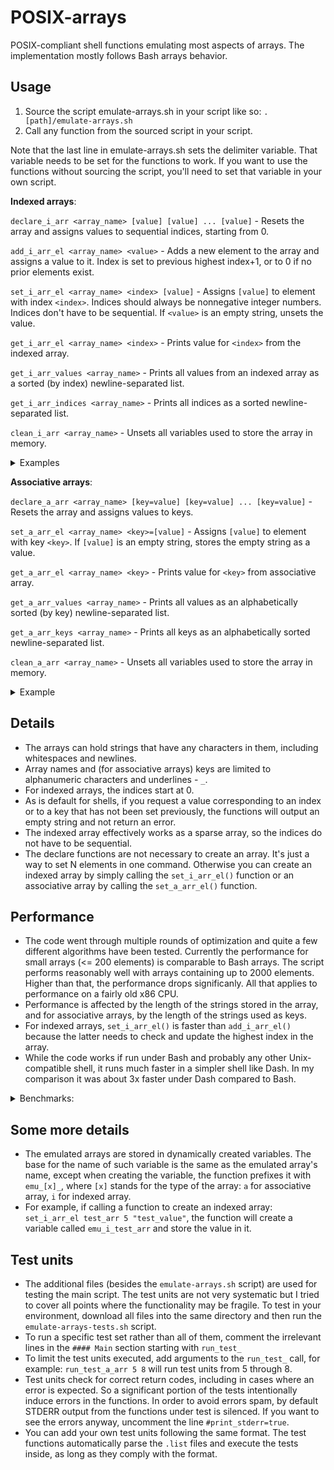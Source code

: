# POSIX-arrays
POSIX-compliant shell functions emulating most aspects of arrays. The implementation mostly follows Bash arrays behavior.

## Usage
1) Source the script emulate-arrays.sh in your script like so: `. [path]/emulate-arrays.sh`
2) Call any function from the sourced script in your script.

Note that the last line in emulate-arrays.sh sets the delimiter variable. That variable needs to be set for the functions to work. If you want to use the functions without sourcing the script, you'll need to set that variable in your own script.

**Indexed arrays**:

`declare_i_arr <array_name> [value] [value] ... [value]` - Resets the array and assigns values to sequential indices, starting from 0.

`add_i_arr_el <array_name> <value>` - Adds a new element to the array and assigns a value to it. Index is set to previous highest index+1, or to 0 if no prior elements exist.

`set_i_arr_el <array_name> <index> [value]` - Assigns `[value]` to element with index `<index>`. Indices should always be nonnegative integer numbers. Indices don't have to be sequential. If `<value>` is an empty string, unsets the value.

`get_i_arr_el <array_name> <index>` - Prints value for `<index>` from the indexed array.

`get_i_arr_values <array_name>` - Prints all values from an indexed array as a sorted (by index) newline-separated list.

`get_i_arr_indices <array_name>` - Prints all indices as a sorted newline-separated list.

`clean_i_arr <array_name>` - Unsets all variables used to store the array in memory.

<details> <summary> Examples </summary>
Input:

```
set_i_arr_el test_arr 10 some_val
get_i_arr_el test_arr 10
```

Output: `some_val`

Input:

```
declare_i_arr test_arr val1 val2 "val 123 etc"
get_i_arr_el test_arr 2
```

Output: `val3 123 etc`
</details>

**Associative arrays**:

`declare_a_arr <array_name> [key=value] [key=value] ... [key=value]` - Resets the array and assigns values to keys.

`set_a_arr_el <array_name> <key>=[value]` - Assigns `[value]` to element with key `<key>`. If `[value]` is an empty string, stores the empty string as a value.

`get_a_arr_el <array_name> <key>` - Prints value for `<key>` from associative array.

`get_a_arr_values <array_name>` - Prints all values as an alphabetically sorted (by key) newline-separated list.

`get_a_arr_keys <array_name>` - Prints all keys as an alphabetically sorted newline-separated list.

`clean_a_arr <array_name>` - Unsets all variables used to store the array in memory.

<details> <summary> Example </summary>

Input:

```
set_a_arr_el test_arr some_key="this is a test"
get_a_arr_el test_arr some_key
```

Output: `this is a test`
</details>

## Details
- The arrays can hold strings that have any characters in them, including whitespaces and newlines.
- Array names and (for associative arrays) keys are limited to alphanumeric characters and underlines - `_`.
- For indexed arrays, the indices start at 0.
- As is default for shells, if you request a value corresponding to an index or to a key that has not been set previously, the functions will output an empty string and not return an error.
- The indexed array effectively works as a sparse array, so the indices do not have to be sequential.
- The declare functions are not necessary to create an array. It's just a way to set N elements in one command. Otherwise you can create an indexed array by simply calling the `set_i_arr_el()` function or an associative array by calling the `set_a_arr_el()` function.

## Performance
- The code went through multiple rounds of optimization and quite a few different algorithms have been tested. Currently the performance for small arrays (<= 200 elements) is comparable to Bash arrays. The script performs reasonably well with arrays containing up to 2000 elements. Higher than that, the performance drops significanly. All that applies to performance on a fairly old x86 CPU.
- Performance is affected by the length of the strings stored in the array, and for associative arrays, by the length of the strings used as keys.
- For indexed arrays, `set_i_arr_el()` is faster than `add_i_arr_el()` because the latter needs to check and update the highest index in the array.
- While the code works if run under Bash and probably any other Unix-compatible shell, it runs much faster in a simpler shell like Dash. In my comparison it was about 3x faster under Dash compared to Bash.

<details> <summary> Benchmarks: </summary>

Measured on i7-4770 with 40-character strings in each element. For associative arrays, measured with 16-18 character keys.

10 elements:

| Array type   |      Test                    | Time  |
| -------------|------------------------------|-------|
| Indexed      | set all elements one by one  | 1ms   |
| Indexed      | add all elements one by one  | 2ms   |
| Indexed      | get all elements one by one  | 1ms   |
| Indexed      | get all elements             | 2ms   |
| Associative  | set all elements one by one  | 1ms   |
| Associative  | get all elements one by one  | 1ms   |
| Associative  | get all elements             | 2ms   |

100 elements:

| Array type   |      Test                    | Time  |
| -------------|------------------------------|-------|
| Indexed      | set all elements one by one  | 3ms   |
| Indexed      | add all elements one by one  | 4ms   |
| Indexed      | get all elements one by one  | 3ms   |
| Indexed      | get all elements             | 2ms   |
| Associative  | set all elements one by one  | 3ms   |
| Associative  | get all elements one by one  | 3ms   |
| Associative  | get all elements             | 2ms   |

500 elements:

| Array type   |      Test                    | Time  |
| -------------|------------------------------|-------|
| Indexed      | set all elements one by one  | 10ms  |
| Indexed      | add all elements one by one  | 12ms  |
| Indexed      | get all elements one by one  | 7ms   |
| Indexed      | get all elements             | 3ms   |
| Associative  | set all elements one by one  | 12ms  |
| Associative  | get all elements one by one  | 8ms   |
| Associative  | get all elements             | 3ms   |

1000 elements:

| Array type   |      Test                    | Time  |
| -------------|------------------------------|-------|
| Indexed      | set all elements one by one  | 18ms  |
| Indexed      | add all elements one by one  | 22ms  |
| Indexed      | get all elements one by one  | 14ms  |
| Indexed      | get all elements             | 5ms   |
| Associative  | set all elements one by one  | 24ms  |
| Associative  | get all elements one by one  | 15ms  |
| Associative  | get all elements             | 5ms   |

2000 elements:

| Array type   |      Test                    | Time  |
| -------------|------------------------------|-------|
| Indexed      | set all elements one by one  | 38ms  |
| Indexed      | add all elements one by one  | 47ms  |
| Indexed      | get all elements one by one  | 18ms  |
| Indexed      | get all elements             | 10ms  |
| Associative  | set all elements one by one  | 55ms  |
| Associative  | get all elements one by one  | 30ms  |
| Associative  | get all elements             | 12ms  |

5000 elements:

| Array type   |      Test                    | Time  |
| -------------|------------------------------|-------|
| Indexed      | set all elements one by one  | 135ms |
| Indexed      | add all elements one by one  | 220ms |
| Indexed      | get all elements one by one  | 85ms  |
| Indexed      | get all elements             | 40ms  |
| Associative  | set all elements one by one  | 280ms |
| Associative  | get all elements one by one  | 85ms  |
| Associative  | get all elements             | 40ms  |

10000 elements:

| Array type   |      Test                    | Time  |
| -------------|------------------------------|-------|
| Indexed      | set all elements one by one  | 500ms |
| Indexed      | add all elements one by one  | 800ms |
| Indexed      | get all elements one by one  | 200ms |
| Indexed      | get all elements             | 130ms |
| Associative  | set all elements one by one  |1100ms |
| Associative  | get all elements one by one  | 210ms |
| Associative  | get all elements             | 120ms |

</details>

## Some more details
- The emulated arrays are stored in dynamically created variables. The base for the name of such variable is the same as the emulated array's name, except when creating the variable, the function prefixes it with `emu_[x]_`, where `[x]` stands for the type of the array: `a` for associative array, `i` for indexed array.
- For example, if calling a function to create an indexed array: `set_i_arr_el test_arr 5 "test_value"`, the function will create a variable called `emu_i_test_arr` and store the value in it.

## Test units
- The additional files (besides the `emulate-arrays.sh` script) are used for testing the main script. The test units are not very systematic but I tried to cover all points where the functionality may be fragile. To test in your environment, download all files into the same directory and then run the `emulate-arrays-tests.sh` script.
- To run a specific test set rather than all of them, comment the irrelevant lines in the `#### Main` section starting with `run_test_`
- To limit the test units executed, add arguments to the `run_test_` call, for example: `run_test_a_arr 5 8` will run test units from 5 through 8.
- Test units check for correct return codes, including in cases where an error is expected. So a significant portion of the tests intentionally induce errors in the functions. In order to avoid errors spam, by default STDERR output from the functions under test is silenced. If you want to see the errors anyway, uncomment the line `#print_stderr=true`.
- You can add your own test units following the same format. The test functions automatically parse the `.list` files and execute the tests inside, as long as they comply with the format.
